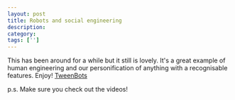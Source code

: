 ```yaml
---
layout: post
title: Robots and social engineering
description: 
category:
tags: ['']
---
```


This has been around for a while but it still is lovely. It's a great example of human engineering and our personification of anything with a recognisable features.
Enjoy!
[TweenBots]("http://www.tweenbots.com/")

p.s. Make sure you check out the videos!